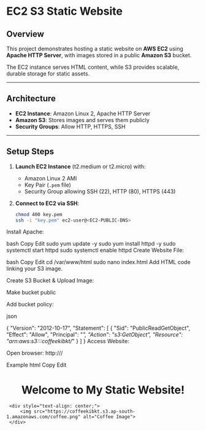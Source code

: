 # EC2 S3 Static Website

## Overview
This project demonstrates hosting a static website on **AWS EC2** using **Apache HTTP Server**, with images stored in a public **Amazon S3** bucket.

The EC2 instance serves HTML content, while S3 provides scalable, durable storage for static assets.

---

## Architecture
- **EC2 Instance**: Amazon Linux 2, Apache HTTP Server
- **Amazon S3**: Stores images and serves them publicly
- **Security Groups**: Allow HTTP, HTTPS, SSH

---

## Setup Steps
1. **Launch EC2 Instance** (t2.medium or t2.micro) with:
   - Amazon Linux 2 AMI
   - Key Pair (`.pem` file)
   - Security Group allowing SSH (22), HTTP (80), HTTPS (443)

2. **Connect to EC2 via SSH**:
   ```bash
   chmod 400 key.pem
   ssh -i "key.pem" ec2-user@<EC2-PUBLIC-DNS>
Install Apache:

bash
Copy
Edit
sudo yum update -y
sudo yum install httpd -y
sudo systemctl start httpd
sudo systemctl enable httpd
Create Website File:

bash
Copy
Edit
cd /var/www/html
sudo nano index.html
Add HTML code linking your S3 image.

Create S3 Bucket & Upload Image:

Make bucket public

Add bucket policy:

json

{
    "Version": "2012-10-17",
    "Statement": [
        {
            "Sid": "PublicReadGetObject",
            "Effect": "Allow",
            "Principal": "*",
            "Action": "s3:GetObject",
            "Resource": "arn:aws:s3:::coffeekibkt/*"
        }
    ]
}
Access Website:

Open browser: http://<EC2-PUBLIC-IP>/

Example
html
Copy
Edit


<html>
 <head>
     <title>My Static Website</title>
 </head>
 <body>
     <h1 style="text-align: center;">Welcome to My Static Website!</h1>

     <div style="text-align: center;">
         <img src="https://coffeekibkt.s3.ap-south-1.amazonaws.com/coffee.png" alt="Coffee Image">
     </div>
 </body>
 </html>
